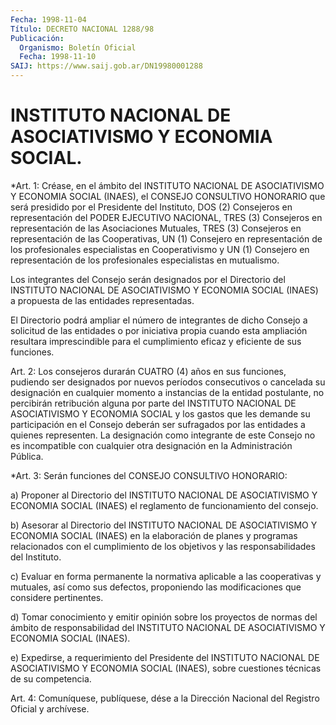 ```yaml
---
Fecha: 1998-11-04
Título: DECRETO NACIONAL 1288/98
Publicación:
  Organismo: Boletín Oficial
  Fecha: 1998-11-10
SAIJ: https://www.saij.gob.ar/DN19980001288
---
```

# INSTITUTO NACIONAL DE ASOCIATIVISMO Y ECONOMIA SOCIAL.

<a id="1"></a>
*Art. 1: Créase, en el ámbito del INSTITUTO NACIONAL DE ASOCIATIVISMO Y ECONOMIA SOCIAL (INAES), el CONSEJO CONSULTIVO HONORARIO  que será presidido por el Presidente del Instituto, DOS (2) Consejeros en representación del PODER EJECUTIVO NACIONAL, TRES (3) Consejeros en representación de las Asociaciones Mutuales, TRES (3) Consejeros en representación  de  las  Cooperativas,  UN  (1)  Consejero   en representación de los profesionales especialistas en Cooperativismo y  UN  (1)    Consejero  en  representación de  los  profesionales  especialistas  en  mutualismo.

Los integrantes del  Consejo serán designados por el Directorio del INSTITUTO NACIONAL DE  ASOCIATIVISMO  Y  ECONOMIA  SOCIAL (INAES) a propuesta de las entidades representadas.

El  Directorio  podrá  ampliar  el número de integrantes  de  dicho Consejo a solicitud de las entidades o por iniciativa propia cuando esta  ampliación  resultara  imprescindible  para  el  cumplimiento eficaz y eficiente de sus funciones.

<a id="2"></a>
Art. 2: Los consejeros durarán CUATRO (4)  años  en sus funciones, pudiendo  ser  designados  por  nuevos  períodos  consecutivos    o cancelada  su  designación  en cualquier momento a instancias de la entidad postulante, no percibirán  retribución alguna por parte del INSTITUTO NACIONAL DE ASOCIATIVISMO Y ECONOMIA SOCIAL y los gastos que les demande su participación en el Consejo  deberán  ser sufragados por  las  entidades  a  quienes  representen.  La designación  como integrante  de este Consejo no es incompatible con  cualquier  otra designación en la Administración Pública.

<a id="3"></a>
*Art. 3: Serán funciones del CONSEJO CONSULTIVO HONORARIO:

a) Proponer al Directorio  del INSTITUTO NACIONAL DE ASOCIATIVISMO Y ECONOMIA SOCIAL (INAES) el reglamento de funcionamiento del consejo.

b) Asesorar al Directorio del INSTITUTO NACIONAL DE ASOCIATIVISMO Y ECONOMIA SOCIAL (INAES) en  la  elaboración  de  planes y programas relacionados con el cumplimiento de los objetivos y las responsabilidades del Instituto.

c)  Evaluar  en  forma  permanente  la  normativa aplicable  a  las cooperativas  y  mutuales, así como sus defectos,  proponiendo  las modificaciones que considere pertinentes.

d) Tomar conocimiento  y  emitir  opinión  sobre  los  proyectos de normas  del  ámbito  de responsabilidad del INSTITUTO NACIONAL  DE ASOCIATIVISMO Y ECONOMIA SOCIAL (INAES).

e) Expedirse, a requerimiento del Presidente del INSTITUTO NACIONAL DE  ASOCIATIVISMO  Y  ECONOMIA  SOCIAL  (INAES),  sobre  cuestiones técnicas de su competencia.

<a id="4"></a>
Art. 4: Comuníquese, publíquese, dése a la Dirección  Nacional del Registro Oficial y archívese.